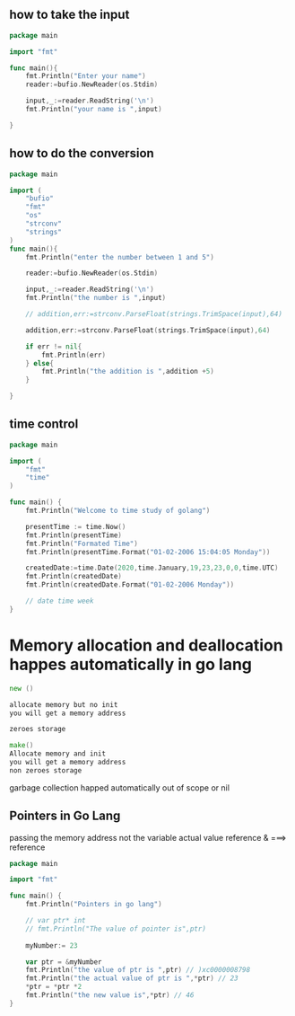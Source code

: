## how to take the input
```go
package main

import "fmt"

func main(){
    fmt.Println("Enter your name")
    reader:=bufio.NewReader(os.Stdin)

    input,_:=reader.ReadString('\n')
    fmt.Println("your name is ",input)

}
```

## how to do the conversion
```go
package main

import (
	"bufio"
	"fmt"
	"os"
	"strconv"
	"strings"
)
func main(){
	fmt.Println("enter the number between 1 and 5")

	reader:=bufio.NewReader(os.Stdin)

	input,_:=reader.ReadString('\n')
	fmt.Println("the number is ",input)

	// addition,err:=strconv.ParseFloat(strings.TrimSpace(input),64)

	addition,err:=strconv.ParseFloat(strings.TrimSpace(input),64)

	if err != nil{
		fmt.Println(err)
	} else{
		fmt.Println("the addition is ",addition +5)
	}

}
```

## time control

```go
package main

import (
	"fmt"
	"time"
)

func main() {
	fmt.Println("Welcome to time study of golang")

	presentTime := time.Now()
	fmt.Println(presentTime)
	fmt.Println("Formated Time")
	fmt.Println(presentTime.Format("01-02-2006 15:04:05 Monday")) 

	createdDate:=time.Date(2020,time.January,19,23,23,0,0,time.UTC)
	fmt.Println(createdDate)
	fmt.Println(createdDate.Format("01-02-2006 Monday"))

	// date time week
}
```

# Memory allocation and deallocation happes automatically in go lang
```go
new ()

allocate memory but no init 
you will get a memory address

zeroes storage
```

```go
make()
Allocate memory and init 
you will get a memory address
non zeroes storage
```

garbage collection happed automatically
out of scope or nil

## Pointers in Go Lang

passing the memory address not the variable
actual value reference
& ===> reference

```go
package main

import "fmt"

func main() {
	fmt.Println("Pointers in go lang")

	// var ptr* int
	// fmt.Println("The value of pointer is",ptr)
	
	myNumber:= 23

	var ptr = &myNumber
	fmt.Println("the value of ptr is ",ptr) // )xc0000008798
	fmt.Println("the actual value of ptr is ",*ptr) // 23
	*ptr = *ptr *2
	fmt.Println("the new value is",*ptr) // 46
}
```